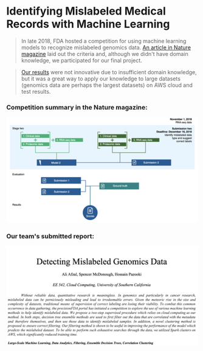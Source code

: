 # Identifying Mislabeled Medical Records with Machine Learning

> In late 2018, FDA hosted a competition for using machine learning models to recognize mislabeled genomics data. [An article in Nature magazine](https://github.com/hpzk/Identifying-Mislabeled-Medical-Records-with-ML/blob/main/docs/mislabeling_correction_challenge.pdf) laid out the criteria and, although we didn't have domain knowledge, we participated for our final project.   

> [Our results](https://github.com/hpzk/Identifying-Mislabeled-Medical-Records-with-ML/blob/main/Report.pdf) were not innovative due to insufficient domain knowledge, but it was a great way to apply our knowledge to large datasets (genomics data are perhaps the largest datasets) on AWS cloud and test results.

### Competition summary in the Nature magazine: 
[![alt text](https://github.com/hpzk/Identifying-Mislabeled-Medical-Records-with-ML/blob/main/img/1.png)](https://github.com/hpzk/Identifying-Mislabeled-Medical-Records-with-ML/blob/main/docs/mislabeling_correction_challenge.pdf)

### Our team's submitted report: 
[![alt text](https://github.com/hpzk/Identifying-Mislabeled-Medical-Records-with-ML/blob/main/img/2.png)](https://github.com/hpzk/Identifying-Mislabeled-Medical-Records-with-ML/blob/main/Report.pdf)
